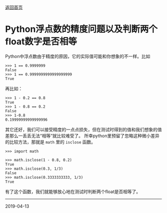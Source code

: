 [返回首页](../index.md)

# Python浮点数的精度问题以及判断两个float数字是否相等

Python中浮点数由于精度的原因，它的实际值可能和你想象的不一样。比如

```python3
>>> 1 == 0.9999999
False
>>> 1 == 0.9999999999999999999
True
```

再比如：

```python3
>>> 1 - 0.2 == 0.8
True
>>> 1 - 0.8 == 0.2
False
>>> 1-0.8
0.19999999999999996
```

其它还好，我们可以接受精度的一点点损失，但在测试时得到的值和我们想象的值差那么一丢丢无法“相等”就比较难受了。
所幸python里预留了忽略这种微小差异的比较方法，那就是 `math` 里的 `isclose` 函数。

```python3
>>> import math

>>> math.isclose(1 - 0.8, 0.2)
True
>>> math.isclose(0.3, 1/3)
False
>>> math.isclose(0.3333333333, 1/3)
True
```
 
 有了这个函数，我们就能够放心地在测试时判断两个float是否相等了。
 
---------------------------------------------------------------
2019-04-13
